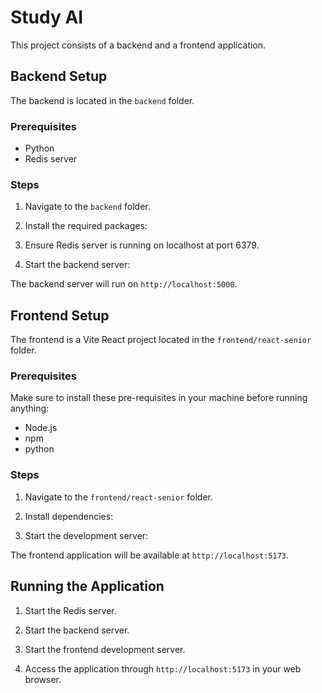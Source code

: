 # Study AI

This project consists of a backend and a frontend application.

## Backend Setup

The backend is located in the `backend` folder.

### Prerequisites

- Python
- Redis server

### Steps

1. Navigate to the `backend` folder.

2. Install the required packages:

3. Ensure Redis server is running on localhost at port 6379.

4. Start the backend server:

The backend server will run on `http://localhost:5000`.

## Frontend Setup

The frontend is a Vite React project located in the `frontend/react-senior` folder.

### Prerequisites

Make sure to install these pre-requisites in your machine before running anything:

- Node.js
- npm
- python

### Steps

1. Navigate to the `frontend/react-senior` folder.

2. Install dependencies:

3. Start the development server:

The frontend application will be available at `http://localhost:5173`.

## Running the Application

1. Start the Redis server.

2. Start the backend server.

3. Start the frontend development server.

4. Access the application through `http://localhost:5173` in your web browser.
